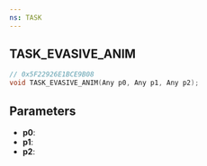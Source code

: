 ```yaml
---
ns: TASK
---
```

## TASK_EVASIVE_ANIM

```c
// 0x5F22926E1BCE9B08
void TASK_EVASIVE_ANIM(Any p0, Any p1, Any p2);
```

## Parameters
* **p0**:
* **p1**:
* **p2**:
